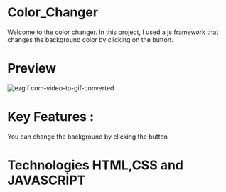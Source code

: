 # Color_Changer

Welcome to the color changer. In this project, I used a js framework that changes the background color by clicking on the button.

# Preview


![ezgif com-video-to-gif-converted](https://github.com/yusufyaman07/color_changer/assets/148998418/1633740b-a836-4fc4-8668-93f19d2acb81)

# Key Features : 
You can change the background by clicking the button

# Technologies HTML,CSS and JAVASCRİPT
